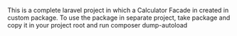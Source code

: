 This is a complete laravel project in which a Calculator Facade in created in custom package.
To use the package in separate project, take package and copy it in your project root and run composer dump-autoload
